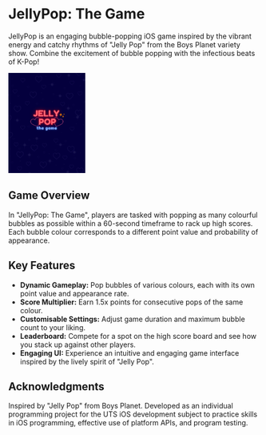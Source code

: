 # JellyPop: The Game

JellyPop is an engaging bubble-popping iOS game inspired by the vibrant energy and catchy rhythms of "Jelly Pop" from the Boys Planet variety show. Combine the excitement of bubble popping with the infectious beats of K-Pop!

<img src="/JellyPop/Assets.xcassets/LaunchScreen.imageset/LaunchScreen.png" alt="JellyPop" width="154" height="200">

## Game Overview

In "JellyPop: The Game", players are tasked with popping as many colourful bubbles as possible within a 60-second timeframe to rack up high scores. Each bubble colour corresponds to a different point value and probability of appearance.

## Key Features

- **Dynamic Gameplay:** Pop bubbles of various colours, each with its own point value and appearance rate.
- **Score Multiplier:** Earn 1.5x points for consecutive pops of the same colour.
- **Customisable Settings:** Adjust game duration and maximum bubble count to your liking.
- **Leaderboard:** Compete for a spot on the high score board and see how you stack up against other players.
- **Engaging UI:** Experience an intuitive and engaging game interface inspired by the lively spirit of "Jelly Pop".

## Acknowledgments

Inspired by "Jelly Pop" from Boys Planet.
Developed as an individual programming project for the UTS iOS development subject to practice skills in iOS programming, effective use of platform APIs, and program testing.
